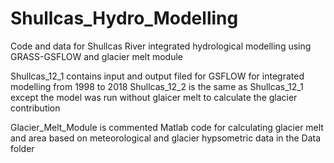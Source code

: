 # Shullcas_Hydro_Modelling
Code and data for Shullcas River integrated hydrological modelling using GRASS-GSFLOW and glacier melt module

Shullcas_12_1 contains input and output filed for GSFLOW for integrated modelling from 1998 to 2018
Shullcas_12_2 is the same as Shullcas_12_1 except the model was run without glaicer melt to calculate the glacier contribution

Glacier_Melt_Module is commented Matlab code for calculating glacier melt and area based on meteorological and glacier hypsometric data in the Data folder
